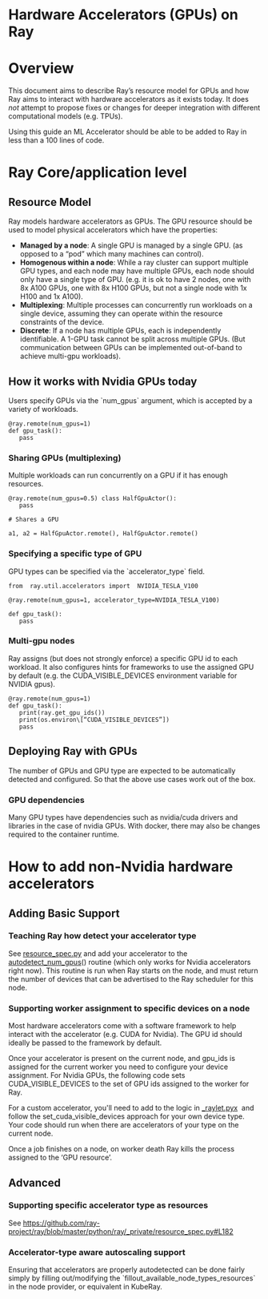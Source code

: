 # Hardware Accelerators (GPUs) on Ray


# Overview

This document aims to describe Ray’s resource model for GPUs and how Ray aims to interact with hardware accelerators as it exists today. It does _not_ attempt to propose fixes or changes for deeper integration with different computational models (e.g. TPUs).

Using this guide an ML Accelerator should be able to be added to Ray in less than a 100 lines of code.


# Ray Core/application level


## Resource Model

Ray models hardware accelerators as GPUs. The GPU resource should be used to model physical accelerators which have the properties:

- **Managed by a node**: A single GPU is managed by a single GPU. (as opposed to a “pod” which many machines can control).
- **Homogenous within a node**: While a ray cluster can support multiple GPU types, and each node may have multiple GPUs, each node should only have a single type of GPU. (e.g. it is ok to have 2 nodes, one with 8x A100 GPUs, one with 8x H100 GPUs, but not a single node with 1x H100 and 1x A100).
- **Multiplexing**: Multiple processes can concurrently run workloads on a single device, assuming they can operate within the resource constraints of the device.
- **Discrete**: If a node has multiple GPUs, each is independently identifiable. A 1-GPU task cannot be split across multiple GPUs. (But communication between GPUs can be implemented out-of-band to achieve multi-gpu workloads).


## How it works with Nvidia GPUs today

Users specify GPUs via the \`num_gpus\` argument, which is accepted by a variety of workloads.

```
@ray.remote(num_gpus=1) 
def gpu_task():     
   pass 
```


### Sharing GPUs (multiplexing)

Multiple workloads can run concurrently on a GPU if it has enough resources.

``` 
@ray.remote(num_gpus=0.5) class HalfGpuActor():     
   pass 

# Shares a GPU 

a1, a2 = HalfGpuActor.remote(), HalfGpuActor.remote()
```


### Specifying a specific type of GPU

GPU types can be specified via the \`accelerator_type\` field.

``` 
from  ray.util.accelerators import  NVIDIA_TESLA_V100 

@ray.remote(num_gpus=1, accelerator_type=NVIDIA_TESLA_V100)

def gpu_task():     
   pass
```


### Multi-gpu nodes

Ray assigns (but does not strongly enforce) a specific GPU id to each workload. It also configures hints for frameworks to use the assigned GPU by default (e.g. the CUDA_VISIBLE_DEVICES environment variable for NVIDIA gpus).

```
@ray.remote(num_gpus=1)
def gpu_task():    
   print(ray.get_gpu_ids())    
   print(os.environ\[“CUDA_VISIBLE_DEVICES”])
   pass
```


## Deploying Ray with GPUs

The number of GPUs and GPU type are expected to be automatically detected and configured. So that the above use cases work out of the box.


### GPU dependencies

Many GPU types have dependencies such as nvidia/cuda drivers and libraries in the case of nvidia GPUs. With docker, there may also be changes required to the container runtime.


# How to add non-Nvidia hardware accelerators


## Adding Basic Support


### Teaching Ray how detect your accelerator type

See [resource_spec.py](https://github.com/ray-project/ray/blob/master/python/ray/_private/resource_spec.py) and add your accelerator to the [autodetect_num_gpus](https://github.com/ray-project/ray/blob/master/python/ray/_private/resource_spec.py#L268)() routine (which only works for Nvidia accelerators right now). This routine is run when Ray starts on the node, and must return the number of devices that can be advertised to the Ray scheduler for this node.


### Supporting worker assignment to specific devices on a node

Most hardware accelerators come with a software framework to help interact with the accelerator (e.g. CUDA for Nvidia). The GPU id should ideally be passed to the framework by default. 

Once your accelerator is present on the current node, and gpu_ids is assigned for the current worker you need to configure your device assignment. For Nvidia GPUs, the following code sets CUDA_VISIBLE_DEVICES to the set of GPU ids assigned to the worker for Ray.

For a custom accelerator, you'll need to add to the logic in [\_raylet.pyx](https://github.com/ray-project/ray/blob/master/python/ray/_raylet.pyx#L1667)  and follow the set_cuda_visible_devices approach for your own device type. Your code should run when there are accelerators of your type on the current node.

Once a job finishes on a node, on worker death Ray kills the process assigned to the ‘GPU resource’.


## Advanced


### Supporting specific accelerator type as resources

See <https://github.com/ray-project/ray/blob/master/python/ray/_private/resource_spec.py#L182>


### Accelerator-type aware autoscaling support

Ensuring that accelerators are properly autodetected can be done fairly simply by filling out/modifying the \`fillout_available_node_types_resources\` in the node provider, or equivalent in KubeRay.
